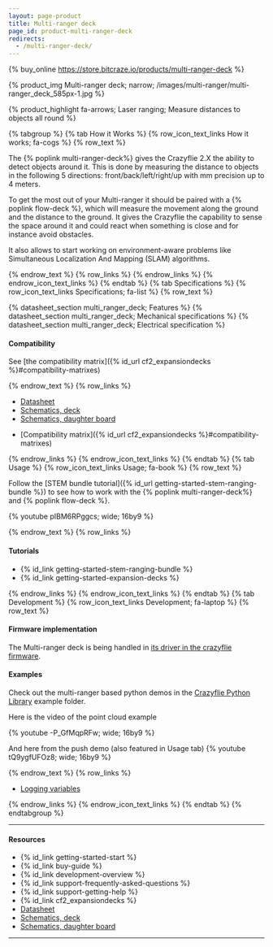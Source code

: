 ```yaml
---
layout: page-product
title: Multi-ranger deck
page_id: product-multi-ranger-deck
redirects:
  - /multi-ranger-deck/
---
```


{% buy_online https://store.bitcraze.io/products/multi-ranger-deck %}

{% product_img Multi-ranger deck; narrow;
/images/multi-ranger/multi-ranger_deck_585px-1.jpg
%}

{% product_highlight
fa-arrows;
Laser ranging;
Measure distances to objects all round
%}

{% tabgroup %}
{% tab How it Works %}
{% row_icon_text_links How it works; fa-cogs %}
{% row_text %}

The {% poplink multi-ranger-deck%} gives the Crazyflie 2.X the ability to detect objects around it. This is done by measuring the distance to objects in the following 5 directions: front/back/left/right/up with mm precision up to 4 meters.

To get the most out of your Multi-ranger it should be paired with a {% poplink flow-deck %}, which will measure the movement along the ground and the distance to the ground. It gives the Crazyflie  the capability to sense the space around it and could react when something is close and for instance avoid obstacles.

It also allows to start working on environment-aware problems like Simultaneous Localization And Mapping (SLAM) algorithms.


{% endrow_text %}
{% row_links %}
{% endrow_links %}
{% endrow_icon_text_links %}
{% endtab %}
{% tab Specifications %}
{% row_icon_text_links Specifications; fa-list %}
{% row_text %}

{% datasheet_section multi_ranger_deck; Features %}
{% datasheet_section multi_ranger_deck; Mechanical specifications %}
{% datasheet_section multi_ranger_deck; Electrical specification %}
#### Compatibility
See [the compatibility matrix]({% id_url cf2_expansiondecks %}#compatibility-matrixes)

{% endrow_text %}
{% row_links %}

- [Datasheet](/documentation/hardware/multi_ranger_deck/multi_ranger_deck-datasheet.pdf)
- [Schematics, deck](/documentation/hardware/multi_ranger_deck/multi-ranger-reve.pdf)
- [Schematics, daughter board](/documentation/hardware/multi_ranger_deck/multi-ranger-daughter-board-reve.pdf)
* [Compatibility matrix]({% id_url cf2_expansiondecks %}#compatibility-matrixes)

{% endrow_links %}
{% endrow_icon_text_links %}
{% endtab %}
{% tab Usage %}
{% row_icon_text_links Usage; fa-book %}
{% row_text %}

Follow the [STEM bundle tutorial]({% id_url getting-started-stem-ranging-bundle %}) to see how to work with the {% poplink multi-ranger-deck%} and {% poplink flow-deck %}.

{% youtube pIBM6RPggcs; wide; 16by9 %}

{% endrow_text %}
{% row_links %}

#### Tutorials

 - {% id_link getting-started-stem-ranging-bundle %}
 - {% id_link getting-started-expansion-decks %}

{% endrow_links %}
{% endrow_icon_text_links %}
{% endtab %}
{% tab Development %}
{% row_icon_text_links Development;  fa-laptop %}
{% row_text %}

#### Firmware implementation
The Multi-ranger deck is being handled in [its driver in the crazyflie firmware](https://github.com/bitcraze/crazyflie-firmware/blob/master/src/deck/drivers/src/multiranger.c). 

#### Examples
Check out the multi-ranger based python demos in the [Crazyflie Python Library](https://github.com/bitcraze/crazyflie-lib-python/tree/master/) example folder.

Here is the video of the point cloud example

{% youtube -P_GfMqpRFw; wide; 16by9 %}


And here from the push demo (also featured in Usage tab)
{% youtube tQ9ygfUFOz8; wide; 16by9 %}

{% endrow_text %}
{% row_links %}

- [Logging variables](/documentation/repository/crazyflie-firmware/master/api/logs/#range)

{% endrow_links %}
{% endrow_icon_text_links %}
{% endtab %}
{% endtabgroup %}



---



#### Resources

- {% id_link getting-started-start %}
- {% id_link buy-guide %}
- {% id_link development-overview %}
- {% id_link support-frequently-asked-questions %}
- {% id_link support-getting-help %}
- {% id_link cf2_expansiondecks %}
- [Datasheet](/documentation/hardware/multi_ranger_deck/multi_ranger_deck-datasheet.pdf)
- [Schematics, deck](/documentation/hardware/multi_ranger_deck/multi-ranger-reve.pdf)
- [Schematics, daughter board](/documentation/hardware/multi_ranger_deck/multi-ranger-daughter-board-reve.pdf)

---
